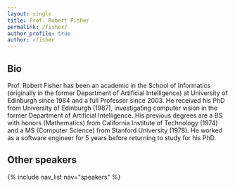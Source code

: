 ```yaml
---
layout: single
title: Prof. Robert Fisher
permalink: /fisher/
author_profile: true
author: rfisher
---
```


## Bio
Prof. Robert Fisher has been an academic in the School of Informatics (originally in the former Department of Artificial Intelligence) at University of Edinburgh since 1984 and a full Professor since 2003. He received his PhD from University of Edinburgh (1987), investigating computer vision in the former Department of Artificial Intelligence. His previous degrees are a BS with honors (Mathematics) from California Institute of Technology (1974) and a MS (Computer Science) from Stanford University (1978). He worked as a software engineer for 5 years before returning to study for his PhD.

## Other speakers
{% include nav_list nav="speakers" %}